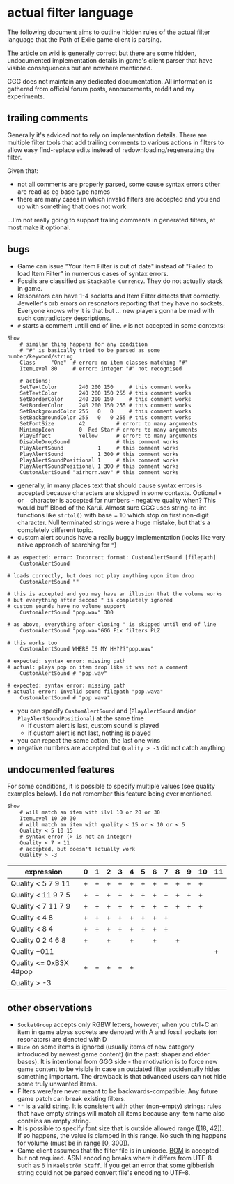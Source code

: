 # actual filter language

The following document aims to outline hidden rules of the actual filter language that the Path of Exile game client is parsing.

[The article on wiki](https://pathofexile.gamepedia.com/Item_filter) is generally correct but there are some hidden, undocumented implementation details in game's client parser that have visible consequences but are nowhere mentioned.

GGG does not maintain any dedicated documentation. All information is gathered from official forum posts, annoucements, reddit and my experiments.

## trailing comments

Generally it's adviced not to rely on implementation details. There are multiple filter tools that add trailing comments to various actions in filters to allow easy find-replace edits instead of redownloading/regenerating the filter.

Given that:

- not all comments are properly parsed, some cause syntax errors other are read as eg base type names
- there are many cases in which invalid filters are accepted and you end up with something that does not work

...I'm not really going to support traling comments in generated filters, at most make it optional.

## bugs

- Game can issue "Your Item Filter is out of date" instead of "Failed to load Item Filter" in numerous cases of syntax errors.
- Fossils are classified as `Stackable Currency`. They do not actually stack in game.
- Resonators can have 1-4 sockets and Item Filter detects that correctly. Jeweller's orb errors on resonators reporting that they have no sockets. Everyone knows why it is that but ... new players gonna be mad with such contradictory descriptions.
- `#` starts a comment untill end of line. `#` is not accepted in some contexts:

```
Show
	# similar thing happens for any condition
	# "#" is basically tried to be parsed as some number/keyword/string
	Class     "One"  # error: no item classes matching "#"
	ItemLevel 80     # error: integer "#" not recognised

	# actions:
	SetTextColor       240 200 150     # this comment works
	SetTextColor       240 200 150 255 # this comment works
	SetBorderColor     240 200 150     # this comment works
	SetBorderColor     240 200 150 255 # this comment works
	SetBackgroundColor 255   0   0     # this comment works
	SetBackgroundColor 255   0   0 255 # this comment works
	SetFontSize        42          # error: to many arguments
	MinimapIcon        0  Red Star # error: to many arguments
	PlayEffect         Yellow      # error: to many arguments
	DisableDropSound               # this comment works
	PlayAlertSound           1     # this comment works
	PlayAlertSound           1 300 # this comment works
	PlayAlertSoundPositional 1     # this comment works
	PlayAlertSoundPositional 1 300 # this comment works
	CustomAlertSound "airhorn.wav" # this comment works
```
- generally, in many places text that should cause syntax errors is accepted because characters are skipped in some contexts. Optional `+` or `-` character is accepted for numbers - negative quality when? This would buff Blood of the Karui. Almost sure GGG uses string-to-int functions like `strtol()` with base = 10 which stop on first non-digit character. Null terminated strings were a huge mistake, but that's a completely different topic.
- custom alert sounds have a really buggy implementation (looks like very naive approach of searching for `"`)

```
# as expected: error: Incorrect format: CustomAlertSound [filepath]
	CustomAlertSound

# loads correctly, but does not play anything upon item drop
	CustomAlertSound ""

# this is accepted and you may have an illusion that the volume works
# but everything after second " is completely ignored
# custom sounds have no volume support
	CustomAlertSound "pop.wav" 300

# as above, everything after closing " is skipped until end of line
	CustomAlertSound "pop.wav"GGG Fix filters PLZ

# this works too
	CustomAlertSound WHERE IS MY HH???"pop.wav"

# expected: syntax error: missing path
# actual: plays pop on item drop like it was not a comment
	CustomAlertSound # "pop.wav"

# expected: syntax error: missing path
# actual: error: Invalid sound filepath "pop.wava"
	CustomAlertSound # "pop.wava"
```

- you can specify `CustomAlertSound` and (`PlayAlertSound` and/or `PlayAlertSoundPositional`) at the same time
  - if custom alert is last, custom sound is played
  - if custom alert is not last, nothing is played
- you can repeat the same action, the last one wins
- negative numbers are accepted but `Quality > -3` did not catch anything

## undocumented features

For some conditions, it is possible to specify multiple values (see quality examples below). I do not remember this feature being ever mentioned.

```
Show
	# will match an item with ilvl 10 or 20 or 30
	ItemLevel 10 20 30
	# will match an item with quality < 15 or < 10 or < 5
	Quality < 5 10 15
	# syntax error (> is not an integer)
	Quality < 7 > 11
	# accepted, but doesn't actually work
	Quality > -3
```

expression             | 0 | 1 | 2 | 3 | 4 | 5 | 6 | 7 | 8 | 9 | 10 | 11
-----------------------|---|---|---|---|---|---|---|---|---|---|----|----
Quality < 5 7 9 11     | + | + | + | + | + | + | + | + | + | + | +  |
Quality < 11 9 7 5     | + | + | + | + | + | + | + | + | + | + | +  |
Quality < 7 11 7 9     | + | + | + | + | + | + | + | + | + | + | +  |
Quality < 4 8          | + | + | + | + | + | + | + | + |   |   |    |
Quality < 8 4          | + | + | + | + | + | + | + | + |   |   |    |
Quality 0 2 4 6 8      | + |   | + |   | + |   | + |   | + |   |    |
Quality +011           |   |   |   |   |   |   |   |   |   |   |    | +
Quality <= 0xB3X 4#pop | + | + | + | + | + |   |   |   |   |   |    |
Quality > -3           |   |   |   |   |   |   |   |   |   |   |    |

## other observations

- `SocketGroup` accepts only RGBW letters, however, when you ctrl+C an item in game abyss sockets are denoted with A and fossil sockets (on resonators) are denoted with D
- `Hide` on some items is ignored (usually items of new category introduced by newest game content) (in the past: shaper and elder bases). It is intentional from GGG side - the motivation is to force new game content to be visible in case an outdated filter accidentally hides something important. The drawback is that advanced users can not hide some truly unwanted items.
- Filters were/are never meant to be backwards-compatible. Any future game patch can break existing filters.
- `""` is a valid string. It is consistent with other (non-empty) strings: rules that have empty strings will match all items because any item name also contains an empty string.
- It is possible to specify font size that is outside allowed range (\[18, 42\]). If so happens, the value is clamped in this range. No such thing happens for volume (must be in range \[0, 300\]).
- Game client assumes that the filter file is in unicode. [BOM](https://en.wikipedia.org/wiki/Byte_order_mark) is accepted but not required. ASNI encoding breaks where it differs from UTF-8 such as `ö` in `Maelström Staff`. If you get an error that some gibberish string could not be parsed convert file's encoding to UTF-8.
